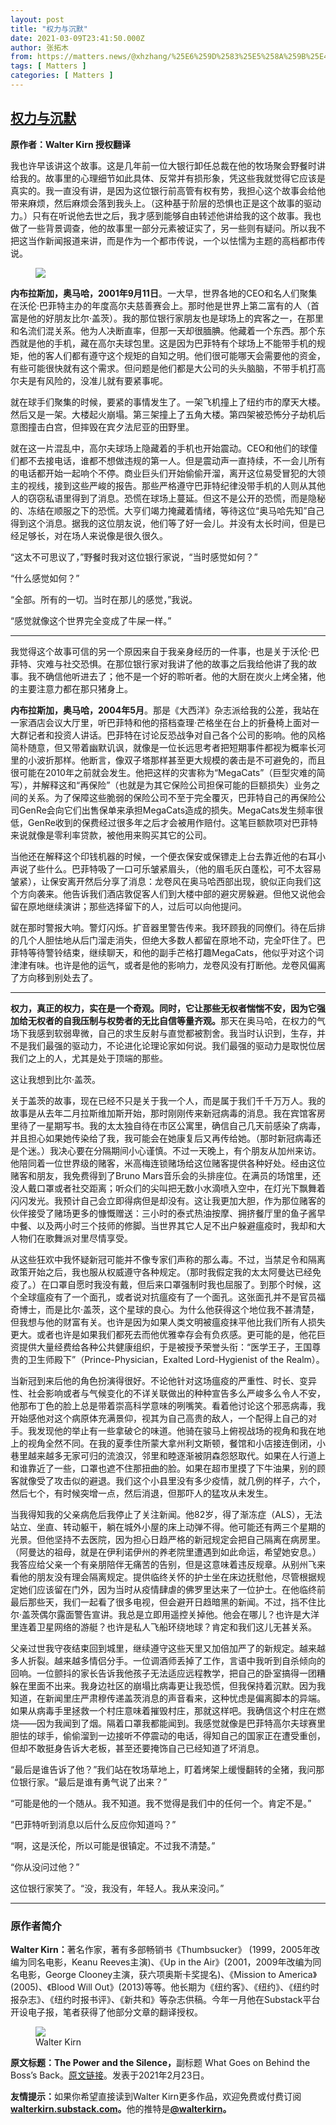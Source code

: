 ```yaml
---
layout: post
title: "权力与沉默"
date: 2021-03-09T23:41:50.000Z
author: 张拓木
from: https://matters.news/@xhzhang/%25E6%259D%2583%25E5%258A%259B%25E4%25B8%258E%25E6%25B2%2589%25E9%25BB%2598-bafyreia4y5kjrtyfb4pdmdfoiafl4aghwvfjby5zx3yejsyed7w2awmp7e
tags: [ Matters ]
categories: [ Matters ]
---
```

<!--1615333310000-->
[权力与沉默](https://matters.news/@xhzhang/%25E6%259D%2583%25E5%258A%259B%25E4%25B8%258E%25E6%25B2%2589%25E9%25BB%2598-bafyreia4y5kjrtyfb4pdmdfoiafl4aghwvfjby5zx3yejsyed7w2awmp7e)
------

<div>
<p><strong>原作者：Walter Kirn 授权翻译</strong></p><p>我也许早该讲这个故事。这是几年前一位大银行卸任总裁在他的牧场聚会野餐时讲给我的。故事里的心理细节如此具体、反常并有损形象，凭这些我就觉得它应该是真实的。我一直没有讲，是因为这位银行前高管有权有势，我担心这个故事会给他带来麻烦，然后麻烦会落到我头上。（这种基于阶层的恐惧也正是这个故事的驱动力。）只有在听说他去世之后，我才感到能够自由转述他讲给我的这个故事。我也做了一些背景调查，他的故事里一部分元素被证实了，另一些则有疑问。所以我不把这当作新闻报道来讲，而是作为一个都市传说，一个以怯懦为主题的高档都市传说。</p><figure class="image">      <picture>        <source type="image/webp" media="(min-width: 768px)" srcset="https://assets.matters.news/processed/1080w/embed/87c92c83-6b3d-424f-8b59-74e49ac33784.webp" onerror="this.srcset='https://assets.matters.news/embed/87c92c83-6b3d-424f-8b59-74e49ac33784.jpeg'">        <source media="(min-width: 768px)" srcset="https://assets.matters.news/processed/1080w/embed/87c92c83-6b3d-424f-8b59-74e49ac33784.jpeg" onerror="this.srcset='https://assets.matters.news/embed/87c92c83-6b3d-424f-8b59-74e49ac33784.jpeg'">        <source type="image/webp" srcset="https://assets.matters.news/processed/540w/embed/87c92c83-6b3d-424f-8b59-74e49ac33784.webp">        <img src="https://assets.matters.news/embed/87c92c83-6b3d-424f-8b59-74e49ac33784.jpeg" srcset="https://assets.matters.news/processed/540w/embed/87c92c83-6b3d-424f-8b59-74e49ac33784.jpeg" loading="lazy" referrerpolicy="no-referrer">      </picture>    <figcaption><span></span></figcaption></figure><p><strong>内布拉斯加，奥马哈，2001年9月11日</strong>。一大早，世界各地的CEO和名人们聚集在沃伦·巴菲特主办的年度高尔夫慈善赛会上。那时他是世界上第二富有的人（首富是他的好朋友比尔·盖茨）。我的那位银行家朋友也是球场上的宾客之一，在那里和名流们混关系。他为人决断直率，但那一天却很腼腆。他藏着一个东西。那个东西就是他的手机，藏在高尔夫球包里。这是因为巴菲特有个球场上不能带手机的规矩，他的客人们都有遵守这个规矩的自知之明。他们很可能哪天会需要他的资金，有些可能很快就有这个需求。但问题是他们都是大公司的头头脑脑，不带手机打高尔夫是有风险的，没准儿就有要紧事呢。</p><p>就在球手们聚集的时候，要紧的事情发生了。一架飞机撞上了纽约市的摩天大楼。然后又是一架。大楼起火崩塌。第三架撞上了五角大楼。第四架被恐怖分子劫机后意图撞击白宫，但摔毁在宾夕法尼亚的田野里。</p><p>就在这一片混乱中，高尔夫球场上隐藏着的手机也开始震动。CEO和他们的球僮们都不去接电话，谁都不想做违规的第一人。但是震动声一直持续，不一会儿所有的电话都开始一起响个不停。商业巨头们开始偷偷开溜，离开这位易受冒犯的大领主的视线，接到这些严峻的报告。那些严格遵守巴菲特纪律没带手机的人则从其他人的窃窃私语里得到了消息。恐慌在球场上蔓延。但这不是公开的恐慌，而是隐秘的、冻结在顺服之下的恐慌。大亨们竭力掩藏着情绪，等待这位“奥马哈先知”自己得到这个消息。据我的这位朋友说，他们等了好一会儿。并没有太长时间，但是已经足够长，对在场人来说像是很久很久。</p><p>“这太不可思议了，”野餐时我对这位银行家说，“当时感觉如何？”</p><p>“什么感觉如何？”</p><p>“全部。所有的一切。当时在那儿的感觉，”我说。</p><p>“感觉就像这个世界完全变成了牛屎一样。”</p><hr><p>我觉得这个故事可信的另一个原因来自于我亲身经历的一件事，也是关于沃伦·巴菲特、灾难与社交恐惧。在那位银行家对我讲了他的故事之后我给他讲了我的故事。我不确信他听进去了；他不是一个好的聆听者。他的大厨在炭火上烤全猪，他的主要注意力都在那只猪身上。</p><p><strong>内布拉斯加，奥马哈，2004年5月</strong>。那是《大西洋》杂志派给我的公差，我站在一家酒店会议大厅里，听巴菲特和他的搭档查理·芒格坐在台上的折叠椅上面对一大群记者和投资人讲话。巴菲特在讨论反恐战争对自己各个公司的影响。他的风格简朴随意，但又带着幽默讥讽，就像是一位长远思考者把短期事件都视为概率长河里的小波折那样。他断言，像双子塔那样甚至更大规模的袭击是不可避免的，而且很可能在2010年之前就会发生。他把这样的灾害称为“MegaCats”（巨型灾难的简写），并解释这和“再保险”（也就是为其它保险公司担保可能的巨额损失）业务之间的关系。为了保障这些脆弱的保险公司不至于完全覆灭，巴菲特自己的再保险公司GenRe会向它们出售保单来承担MegaCats造成的损失。MegaCats发生频率很低，GenRe收到的保费经过很多年之后才会被用作赔付。这笔巨额款项对巴菲特来说就像是零利率贷款，被他用来购买其它的公司。</p><p>当他还在解释这个印钱机器的时候，一个便衣保安或保镖走上台去靠近他的右耳小声说了些什么。巴菲特吸了一口可乐皱紧眉头，（他的眉毛灰白蓬松，可不太容易皱紧），让保安离开然后分享了消息：龙卷风在奥马哈西部出现，貌似正向我们这个方向袭来。他告诉我们酒店敦促客人们到大楼中部的避灾房躲避。但他又说他会留在原地继续演讲；那些选择留下的人，过后可以向他提问。</p><p>就在那时警报大响。警灯闪烁。扩音器里警告传来。我环顾我的同僚们。待在后排的几个人胆怯地从后门溜走消失，但绝大多数人都留在原地不动，完全吓住了。巴菲特等待警铃结束，继续聊天，和他的副手芒格打趣MegaCats，他似乎对这个词津津有味。也许是他的运气，或者是他的影响力，龙卷风没有打断他。龙卷风偏离了方向移到别处去了。</p><hr><p><strong>权力，真正的权力，实在是一个奇观。同时，它让那些无权者惴惴不安，因为它强加给无权者的自我压制与权势者的无比自信等量齐观。</strong>那天在奥马哈，在权力的气场下我感到软弱卑微，自己的求生反射与直觉都被割舍。我当时认识到，生存，并不是我们最强的驱动力，不论进化论理论家如何说。我们最强的驱动力是取悦位居我们之上的人，尤其是处于顶端的那些。</p><p>这让我想到比尔·盖茨。</p><p>关于盖茨的故事，现在已经不只是关于我一个人，而是属于我们千千万万人。我的故事是从去年二月拉斯维加斯开始，那时刚刚传来新冠病毒的消息。我在宾馆客房里待了一星期写书。我的太太独自待在市区公寓里，确信自己几天前感染了病毒，并且担心如果她传染给了我，我可能会在她康复后又再传给她。（那时新冠病毒还是个迷。）我决心要在分隔期间小心谨慎。不过一天晚上，有个朋友从加州来访。他陪同着一位世界级的赌客，米高梅连锁赌场给这位赌客提供各种好处。经由这位赌客和朋友，我免费得到了Bruno Mars音乐会的头排座位。在满员的场馆里，还没人戴口罩或者社交距离；听众们的尖叫把无数小水滴喷入空中，在灯光下飘舞着闪闪发光。我预计自己会立即得病但是却没有。这让我更加大胆，作为那位赌客的伙伴接受了赌场更多的慷慨赠送：三小时的泰式热油按摩、拥挤餐厅里的鱼子酱早中餐、以及两小时三个技师的修脚。当世界其它人足不出户躲避瘟疫时，我却和大人物们在歌舞派对里尽情享受。</p><p>从这些狂欢中我怀疑新冠可能并不像专家们声称的那么毒。不过，当禁足令和隔离政策开始之后，我也服从权威遵守各种规定。（那时我假定我的太太阿曼达已经免疫了。）在口罩自愿时我没有戴，但后来口罩强制时我也屈服了。到那个时候，这个全球瘟疫有了一个面孔，或者说对抗瘟疫有了一个面孔。这张面孔并不是官员福奇博士，而是比尔·盖茨，这个星球的良心。为什么他获得这个地位我不甚清楚，但我想与他的财富有关。也许是因为如果人类文明被瘟疫抹平他比我们所有人损失更大。或者也许是如果我们都死去而他优雅幸存会有负疚感。更可能的是，他花巨资提供大量经费给各种公共健康组织，于是被授予荣誉头衔：“医学王子，王国尊贵的卫生师殿下”（Prince-Physician，Exalted Lord-Hygienist of the Realm）。</p><p>当新冠到来后他的角色扮演得很好。不论他针对这场瘟疫的严重性、时长、变异性、社会影响或者与气候变化的不详关联做出的种种宣告多么严峻多么令人不安，他那布丁色的脸上总是带着崇高科学意味的咧嘴笑。看着他讨论这个邪恶病毒，我开始感他对这个病原体充满景仰，视其为自己高贵的敌人，一个配得上自己的对手。我发现他的举止有一些拿破仑的味道。他骑在骏马上俯视战场的视角和我在地上的视角全然不同。在我的夏季住所蒙大拿州利文斯顿，餐馆和小店接连倒闭，小巷里越来越多无家可归的流浪汉，邻里和睦逐渐被阴森怨怒取代。如果在人行道上和谁靠近了一些，口罩也遮不住那扭曲的脸。如果在超市里摸了下牛油果，别的顾客就像受了攻击似的避退。我们这个小县里没有多少疫情，就几例的样子，六个，然后七个，有时候突增一点，然后消退，但那吓人的猛攻从未发生。</p><p>当我得知我的父亲病危后我停止了关注新闻。他82岁，得了渐冻症（ALS），无法站立、坐直、转动躯干，躺在城外小屋的床上动弹不得。他可能还有两三个星期的光景。但他坚持不去医院，因为担心日趋严格的新冠规定会把自己隔离在病房里。（阿曼达的祖母，就是在伊利诺伊州的养老院里遭遇到如此命运，希望她安息。）我答应给父亲一个有亲朋陪伴无痛苦的告别，但是这意味着违反规章。从别州飞来看他的朋友没有理会隔离规定。提供临终关怀的护士坐在床边抚慰他，尽管根据规定她们应该留在门外，因为当时从疫情肆虐的佛罗里达来了一位护士。在他临终前最后那些天，我们一起看了很多电视，但会避开日趋暗黑的新闻。不过，挡不住比尔·盖茨偶尔露面警告宣讲。我总是立即用遥控关掉他。他会在哪儿？也许是大洋里连着卫星网络的游艇？也许是私人飞船环绕地球？肯定和我们这儿无甚关系。</p><p>父亲过世我守夜结束回到城里，继续遵守这些天里又加倍加严了的新规定。越来越多人折裂。越来越多情侣分手。一位调酒师丢掉了工作，言语中我听到自杀倾向的回响。一位颤抖的家长告诉我他孩子无法适应远程教学，把自己的卧室搞得一团糟躲在里面不出来。我身边社区的崩塌比病毒更让我恐慌，但我保持着沉默。因为我知道，在新闻里庄严肃穆传递盖茨消息的声音看来，这种忧虑是偏离脚本的异端。如果从病毒手里拯救一个村庄意味着摧毁村庄，那就这样吧。我确信这个村庄在燃烧——因为我闻到了烟。隔着口罩我都能闻到。我感觉就像是巴菲特高尔夫球赛里胆怯的球手，偷偷溜到一边接听不停震动的电话，得知自己的国家正在遭受重创，但却不敢挺身告诉大老板，甚至还要掩饰自己已经知道了坏消息。</p><p>“最后是谁告诉了他？”我们站在牧场草地上，盯着烤架上缓慢翻转的全猪，我问那位银行家。“最后是谁有勇气说了出来？”</p><p>“可能是他的一个随从。我不知道。我不觉得是我们中的任何一个。肯定不是。”</p><p>“巴菲特听到消息以后什么反应你知道吗？”</p><p>“啊，这是沃伦，所以可能是很镇定。不过我不清楚。”</p><p>“你从没问过他？”</p><p>这位银行家笑了。“没，我没有，年轻人。我从来没问。”</p><hr><h3><strong>原作者简介</strong></h3><p><strong>Walter Kirn：</strong>著名作家，著有多部畅销书《Thumbsucker》 (1999，2005年改编为同名电影，Keanu Reeves主演)、《Up in the Air》(2001，2009年改编为同名电影，George Clooney主演，获六项奥斯卡奖提名)、《Mission to America》(2005)、《Blood Will Out》(2013)等等。他长期为《纽约客》、《纽约》、《纽约时报杂志》、《纽约时报书评》、《新共和》等杂志供稿。今年一月他在Substack平台开设电子报，笔者获得了他部分文章的翻译授权。</p><figure class="image">      <picture>        <source type="image/webp" media="(min-width: 768px)" srcset="https://assets.matters.news/processed/1080w/embed/604974ad-5531-420e-aef0-ef2e771361b0.webp" onerror="this.srcset='https://assets.matters.news/embed/604974ad-5531-420e-aef0-ef2e771361b0.jpeg'">        <source media="(min-width: 768px)" srcset="https://assets.matters.news/processed/1080w/embed/604974ad-5531-420e-aef0-ef2e771361b0.jpeg" onerror="this.srcset='https://assets.matters.news/embed/604974ad-5531-420e-aef0-ef2e771361b0.jpeg'">        <source type="image/webp" srcset="https://assets.matters.news/processed/540w/embed/604974ad-5531-420e-aef0-ef2e771361b0.webp">        <img src="https://assets.matters.news/embed/604974ad-5531-420e-aef0-ef2e771361b0.jpeg" srcset="https://assets.matters.news/processed/540w/embed/604974ad-5531-420e-aef0-ef2e771361b0.jpeg" loading="lazy" referrerpolicy="no-referrer">      </picture>    <figcaption><span>Walter Kirn</span></figcaption></figure><p><strong>原文标题：The Power and the Silence，</strong>副标题 What Goes on Behind the Boss’s Back。<a href="https://walterkirn.substack.com/p/the-power-and-the-silence" target="_blank">原文链接</a>。发表于2021年2月23日。</p><p><strong>友情提示：</strong>如果你希望直接读到Walter Kirn更多作品，欢迎免费或付费订阅 <a href="https://walterkirn.substack.com/" target="_blank"><strong>walterkirn.substack.com</strong></a><strong>。</strong>他的推特是<a href="https://matters.news/@xhzhang/%25E6%259D%2583%25E5%258A%259B%25E4%25B8%258E%25E6%25B2%2589%25E9%25BB%2598-bafyreia4y5kjrtyfb4pdmdfoiafl4aghwvfjby5zx3yejsyed7w2awmp7e" target="_blank"><strong>@</strong></a><a href="http://twitter.com/walterkirn" target="_blank"><strong>walterkirn</strong></a><strong>。</strong></p>
</div>
